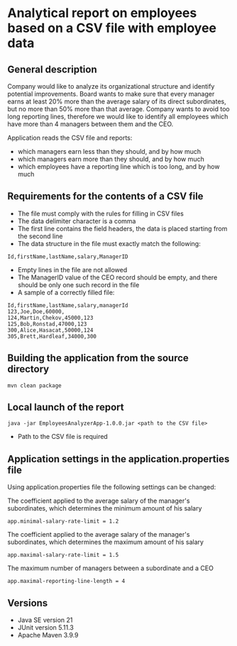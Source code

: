 # Analytical report on employees based on a CSV file with employee data


## General description

Company would like to analyze its organizational
structure and identify potential improvements. Board wants to make sure that every manager earns
at least 20% more than the average salary of its direct subordinates, but no more than 50% more
than that average. Company wants to avoid too long reporting lines, therefore we would like to
identify all employees which have more than 4 managers between them and the CEO.

Application reads the CSV file and reports:
- which managers earn less than they should, and by how much
- which managers earn more than they should, and by how much
- which employees have a reporting line which is too long, and by how much

## Requirements for the contents of a CSV file

* The file must comply with the rules for filling in CSV files
* The data delimiter character is a comma
* The first line contains the field headers, the data is placed starting from the second line
* The data structure in the file must exactly match the following:
```
Id,firstName,lastName,salary,ManagerID
```
* Empty lines in the file are not allowed
* The ManagerID value of the CEO record should be empty, and there should be only one such record in the file
* A sample of a correctly filled file:
```
Id,firstName,lastName,salary,managerId 
123,Joe,Doe,60000, 
124,Martin,Chekov,45000,123 
125,Bob,Ronstad,47000,123 
300,Alice,Hasacat,50000,124 
305,Brett,Hardleaf,34000,300 
```


## Building the application from the source directory

```
mvn clean package
```

## Local launch of the report

```
java -jar EmployeesAnalyzerApp-1.0.0.jar <path to the CSV file>
```
* Path to the CSV file is required


## Application settings in the application.properties file

Using application.properties file the following settings can be changed:


The coefficient applied to the average salary of the manager's subordinates, 
which determines the minimum amount of his salary
```
app.minimal-salary-rate-limit = 1.2
```
The coefficient applied to the average salary of the manager's subordinates, 
which determines the maximum amount of his salary
```
app.maximal-salary-rate-limit = 1.5
```
The maximum number of managers between a subordinate and a CEO
```
app.maximal-reporting-line-length = 4
```


## Versions

* Java SE version 21
* JUnit version 5.11.3
* Apache Maven 3.9.9
